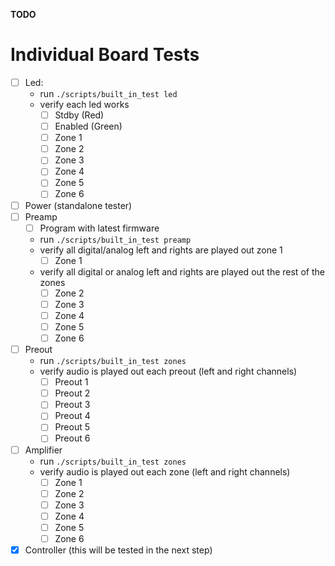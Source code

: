 **TODO**
# Individual Board Tests
- [ ] Led:
  - run `./scripts/built_in_test led`
  - verify each led works
    - [ ] Stdby (Red)
    - [ ] Enabled (Green)
    - [ ] Zone 1
    - [ ] Zone 2
    - [ ] Zone 3
    - [ ] Zone 4
    - [ ] Zone 5
    - [ ] Zone 6
- [ ] Power (standalone tester)
- [ ] Preamp
  - [ ] Program with latest firmware
  - run `./scripts/built_in_test preamp`
  - verify all digital/analog left and rights are played out zone 1
    - [ ] Zone 1
  - verify all digital or analog left and rights are played out the rest of the zones
    - [ ] Zone 2
    - [ ] Zone 3
    - [ ] Zone 4
    - [ ] Zone 5
    - [ ] Zone 6
- [ ] Preout
  - run `./scripts/built_in_test zones`
  - verify audio is played out each preout (left and right channels)
    - [ ] Preout 1
    - [ ] Preout 2
    - [ ] Preout 3
    - [ ] Preout 4
    - [ ] Preout 5
    - [ ] Preout 6
- [ ] Amplifier
  - run `./scripts/built_in_test zones`
  - verify audio is played out each zone (left and right channels)
    - [ ] Zone 1
    - [ ] Zone 2
    - [ ] Zone 3
    - [ ] Zone 4
    - [ ] Zone 5
    - [ ] Zone 6
- [x] Controller (this will be tested in the next step)
